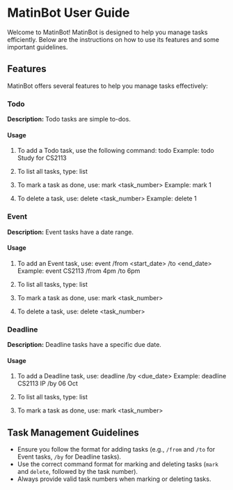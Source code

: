 # MatinBot User Guide

Welcome to MatinBot! MatinBot is designed to help you manage tasks efficiently. Below are the instructions on how to use its features and some important guidelines.

## Features

MatinBot offers several features to help you manage tasks effectively:

### Todo

**Description:** Todo tasks are simple to-dos.

#### Usage

1. To add a Todo task, use the following command: todo <description>
Example: todo Study for CS2113

2. To list all tasks, type: list

3. To mark a task as done, use: mark <task_number>
Example: mark 1

4. To delete a task, use: delete <task_number>
Example: delete 1

### Event

**Description:** Event tasks have a date range.

#### Usage

1. To add an Event task, use: event <description> /from <start_date> /to <end_date>
Example: event CS2113 /from 4pm /to 6pm

2. To list all tasks, type: list

3. To mark a task as done, use: mark <task_number>

4. To delete a task, use: delete <task_number>

### Deadline

**Description:** Deadline tasks have a specific due date.

#### Usage

1. To add a Deadline task, use: deadline <description> /by <due_date>
Example: deadline CS2113 IP /by 06 Oct

2. To list all tasks, type: list

3. To mark a task as done, use: mark <task_number>

## Task Management Guidelines

- Ensure you follow the format for adding tasks (e.g., `/from` and `/to` for Event tasks, `/by` for Deadline tasks).
- Use the correct command format for marking and deleting tasks (`mark` and `delete`, followed by the task number).
- Always provide valid task numbers when marking or deleting tasks.
